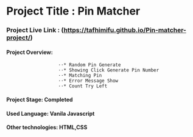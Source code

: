 # Project Title : Pin Matcher
### Project Live Link : (https://tafhimifu.github.io/Pin-matcher-project/)
#### Project Overview:  
                       ⋅⋅* Random Pin Generate
                       ⋅⋅* Showing Click Generate Pin Number 
                       ⋅⋅* Matching Pin
                       ⋅⋅* Error Message Show
                       ⋅⋅* Count Try Left
                       
                       
#### Project Stage: Completed
#### Used Language: Vanila Javascript
#### Other technologies: HTML,CSS


                                      
